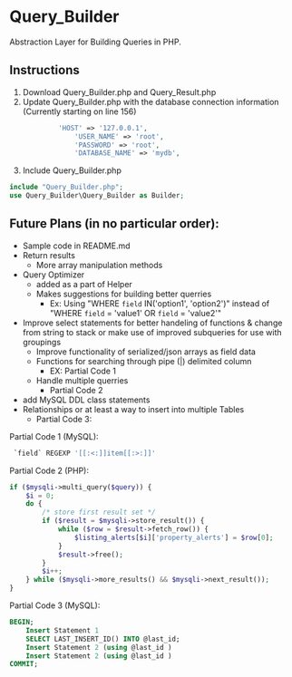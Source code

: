 # Query_Builder
Abstraction Layer for Building Queries in PHP.

## Instructions
1. Download Query_Builder.php and Query_Result.php
2. Update Query_Builder.php with the database connection information (Currently starting on line 156)
```php
            'HOST' => '127.0.0.1',
                'USER_NAME' => 'root',
                'PASSWORD' => 'root',
                'DATABASE_NAME' => 'mydb',
```
3. Include Query_Builder.php
```PHP 
include "Query_Builder.php";
use Query_Builder\Query_Builder as Builder;
```


## Future Plans (in no particular order):
- Sample code in README.md
- Return results
    - More array manipulation methods
- Query Optimizer
    - added as a part of Helper
    - Makes suggestions for building better querries
        - Ex: Using "WHERE `field` IN('option1', 'option2')" instead of "WHERE `field` = 'value1' OR `field` = 'value2'"
- Improve select statements for better handeling of functions & change from string to stack or make use of improved subqueries for use with groupings
    - Improve functionality of serialized/json arrays as field data
    - Functions for searching through pipe (|) delimited column
        - EX: Partial Code 1
    - Handle multiple querries
        - Partial Code 2
- add MySQL DDL class statements
- Relationships or at least a way to insert into multiple Tables
    - Partial Code 3:

Partial Code 1 (MySQL):
```SQL
 `field` REGEXP '[[:<:]]item[[:>:]]'
```

Partial Code 2 (PHP):
```PHP
if ($mysqli->multi_query($query)) {
    $i = 0;
    do {
        /* store first result set */
        if ($result = $mysqli->store_result()) {
            while ($row = $result->fetch_row()) {
                $listing_alerts[$i]['property_alerts'] = $row[0];
            }
            $result->free();
        }
        $i++;
    } while ($mysqli->more_results() && $mysqli->next_result());
}
```

Partial Code 3 (MySQL):
```SQL
BEGIN;
    Insert Statement 1
    SELECT LAST_INSERT_ID() INTO @last_id;
    Insert Statement 2 (using @last_id )
    Insert Statement 2 (using @last_id )
COMMIT;
```
